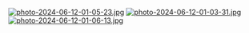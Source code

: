 [![photo-2024-06-12-01-05-23.jpg](https://i.postimg.cc/htRGp1tH/photo-2024-06-12-01-05-23.jpg)](https://postimg.cc/CzJYKDDN)
[![photo-2024-06-12-01-03-31.jpg](https://i.postimg.cc/MHjWYn26/photo-2024-06-12-01-03-31.jpg)](https://postimg.cc/y3s41Y8t)
[![photo-2024-06-12-01-06-13.jpg](https://i.postimg.cc/C5DRxPKs/photo-2024-06-12-01-06-13.jpg)](https://postimg.cc/xNffsPMX)
